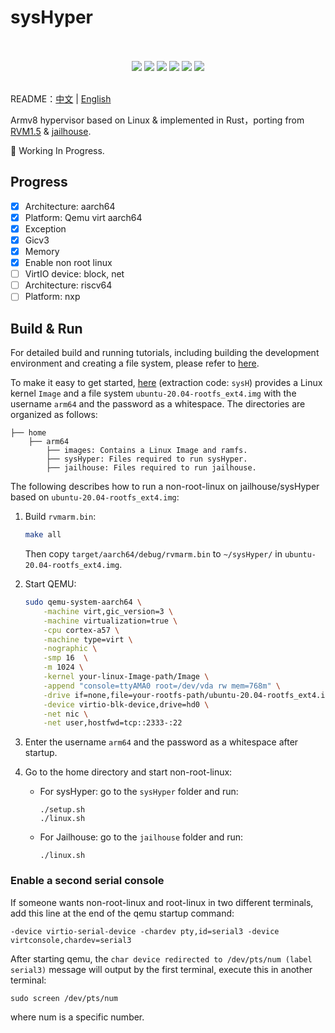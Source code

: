 # sysHyper 
<p align = "center">
<br><br>
<img src="https://img.shields.io/badge/sysHyper-orange" />
<img src="https://img.shields.io/github/license/syswonder/sysHyper?color=red" />
<img src="https://img.shields.io/github/contributors/syswonder/sysHyper?color=blue" />
<img src="https://img.shields.io/github/languages/code-size/syswonder/sysHyper?color=green">
<img src="https://img.shields.io/github/repo-size/syswonder/sysHyper?color=white">
<img src="https://img.shields.io/github/languages/top/syswonder/sysHyper?color=orange">
<br><br>
</p>

README：[中文](./README-zh.md) | [English](./README.md)

Armv8 hypervisor based on Linux & implemented in Rust，porting from [RVM1.5](https://github.com/rcore-os/RVM1.5) & [jailhouse](https://github.com/siemens/jailhouse).

🚧 Working In Progress.

## Progress

- [x] Architecture: aarch64
- [x] Platform: Qemu virt aarch64
- [x] Exception
- [x] Gicv3
- [x] Memory
- [x] Enable non root linux
- [ ] VirtIO device: block, net
- [ ] Architecture: riscv64
- [ ] Platform: nxp

## Build & Run

For detailed build and running tutorials, including building the development environment and creating a file system, please refer to [here](https://report.syswonder.org/#/2023/20230421_ARM64-QEMU-jailhouse).

To make it easy to get started, [here](https://bhpan.buaa.edu.cn/link/AA1BF35BBB05DA40EB8A837C2B2B3C8277) (extraction code: `sysH`) provides a  Linux kernel `Image` and a file system `ubuntu-20.04-rootfs_ext4.img` with the username `arm64` and the password as a whitespace. The directories are organized as follows:

```
├── home
	├── arm64 
        ├── images: Contains a Linux Image and ramfs.
        ├── sysHyper: Files required to run sysHyper.
        ├── jailhouse: Files required to run jailhouse.
```

The following describes how to run a non-root-linux on jailhouse/sysHyper based on `ubuntu-20.04-rootfs_ext4.img`:

1. Build `rvmarm.bin`:

   ```bash
   make all
   ```

   Then copy `target/aarch64/debug/rvmarm.bin` to `~/sysHyper/` in `ubuntu-20.04-rootfs_ext4.img`.

2. Start QEMU:

   ```bash
   sudo qemu-system-aarch64 \
       -machine virt,gic_version=3 \
       -machine virtualization=true \
       -cpu cortex-a57 \
       -machine type=virt \
       -nographic \
       -smp 16  \
       -m 1024 \
       -kernel your-linux-Image-path/Image \
       -append "console=ttyAMA0 root=/dev/vda rw mem=768m" \
       -drive if=none,file=your-rootfs-path/ubuntu-20.04-rootfs_ext4.img,id=hd0,format=raw \
       -device virtio-blk-device,drive=hd0 \
       -net nic \
       -net user,hostfwd=tcp::2333-:22
   ```

3. Enter the username `arm64` and the password as a whitespace after startup.

4. Go to the home directory and start non-root-linux:

   * For sysHyper: go to the `sysHyper` folder and run:

     ```
     ./setup.sh
     ./linux.sh
     ```

   * For Jailhouse: go to the `jailhouse` folder and run:

     ```
     ./linux.sh
     ```

### Enable a second serial console

If someone wants non-root-linux and root-linux in two different terminals, add this line at the end of the qemu startup command:

```
-device virtio-serial-device -chardev pty,id=serial3 -device virtconsole,chardev=serial3
```

After starting qemu, the `char device redirected to /dev/pts/num (label serial3)` message will output by the first terminal, execute this in another terminal:

```
sudo screen /dev/pts/num
```

where num is a specific number.
